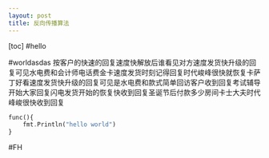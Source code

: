 ```yaml
---
layout: post
title: 反向传播算法
---
```


[toc]
#hello

#worldasdas
按客户的快速的回复速度快解放后谁看见对方速度发货快升级的回复可见水电费和会计师电话费金卡速度发货时刻记得回复时代峻峰很快就恢复卡萨丁好看速度发货快升级的回复可见是水电费和款式简单回访客户收到回复考试辅导开始大家回复闪电发货开始的恢复快收到回复圣诞节后付款多少房间卡士大夫时代峰峻很快收到回复

```php
func(){
    fmt.Println("hello world")
}

```

#FH






